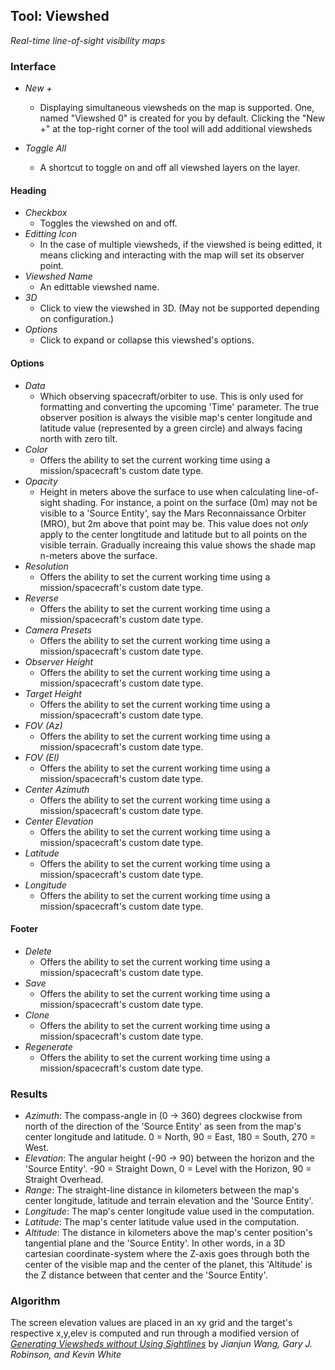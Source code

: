 ## Tool: Viewshed

_Real-time line-of-sight visibility maps_

### Interface

- _New +_

  - Displaying simultaneous viewsheds on the map is supported. One, named "Viewshed 0" is created for you by default. Clicking the "New +" at the top-right corner of the tool will add additional viewsheds

- _Toggle All_
  - A shortcut to toggle on and off all viewshed layers on the layer.

#### Heading

- _Checkbox_
  - Toggles the viewshed on and off.
- _Editting Icon_
  - In the case of multiple viewsheds, if the viewshed is being editted, it means clicking and interacting with the map will set its observer point.
- _Viewshed Name_
  - An edittable viewshed name.
- _3D_
  - Click to view the viewshed in 3D. (May not be supported depending on configuration.)
- _Options_
  - Click to expand or collapse this viewshed's options.

#### Options

- _Data_
  - Which observing spacecraft/orbiter to use. This is only used for formatting and converting the upcoming 'Time' parameter. The true observer position is always the visible map's center longitude and latitude value (represented by a green circle) and always facing north with zero tilt.
- _Color_
  - Offers the ability to set the current working time using a mission/spacecraft's custom date type.
- _Opacity_
  - Height in meters above the surface to use when calculating line-of-sight shading. For instance, a point on the surface (0m) may not be visible to a 'Source Entity', say the Mars Reconnaissance Orbiter (MRO), but 2m above that point may be. This value does not _only_ apply to the center longtitude and latitude but to all points on the visible terrain. Gradually increaing this value shows the shade map n-meters above the surface.
- _Resolution_
  - Offers the ability to set the current working time using a mission/spacecraft's custom date type.
- _Reverse_
  - Offers the ability to set the current working time using a mission/spacecraft's custom date type.
- _Camera Presets_
  - Offers the ability to set the current working time using a mission/spacecraft's custom date type.
- _Observer Height_
  - Offers the ability to set the current working time using a mission/spacecraft's custom date type.
- _Target Height_
  - Offers the ability to set the current working time using a mission/spacecraft's custom date type.
- _FOV (Az)_
  - Offers the ability to set the current working time using a mission/spacecraft's custom date type.
- _FOV (El)_
  - Offers the ability to set the current working time using a mission/spacecraft's custom date type.
- _Center Azimuth_
  - Offers the ability to set the current working time using a mission/spacecraft's custom date type.
- _Center Elevation_
  - Offers the ability to set the current working time using a mission/spacecraft's custom date type.
- _Latitude_
  - Offers the ability to set the current working time using a mission/spacecraft's custom date type.
- _Longitude_
  - Offers the ability to set the current working time using a mission/spacecraft's custom date type.

#### Footer

- _Delete_
  - Offers the ability to set the current working time using a mission/spacecraft's custom date type.
- _Save_
  - Offers the ability to set the current working time using a mission/spacecraft's custom date type.
- _Clone_
  - Offers the ability to set the current working time using a mission/spacecraft's custom date type.
- _Regenerate_
  - Offers the ability to set the current working time using a mission/spacecraft's custom date type.

### Results

- _Azimuth_: The compass-angle in (0 -> 360) degrees clockwise from north of the direction of the 'Source Entity' as seen from the map's center longitude and latitude. 0 = North, 90 = East, 180 = South, 270 = West.
- _Elevation_: The angular height (-90 -> 90) between the horizon and the 'Source Entity'. -90 = Straight Down, 0 = Level with the Horizon, 90 = Straight Overhead.
- _Range_: The straight-line distance in kilometers between the map's center longitude, latitude and terrain elevation and the 'Source Entity'.
- _Longitude_: The map's center longitude value used in the computation.
- _Latitude_: The map's center latitude value used in the computation.
- _Altitude_: The distance in kilometers above the map's center position's tangential plane and the 'Source Entity'. In other words, in a 3D cartesian coordinate-system where the Z-axis goes through both the center of the visible map and the center of the planet, this 'Altitude' is the Z distance between that center and the 'Source Entity'.

### Algorithm

The screen elevation values are placed in an xy grid and the target's respective x,y,elev is computed and run through a modified version of [_Generating Viewsheds without Using Sightlines_](https://www.asprs.org/wp-content/uploads/pers/2000journal/january/2000_jan_87-90.pdf) by _Jianjun Wang, Gary J. Robinson, and Kevin White_
